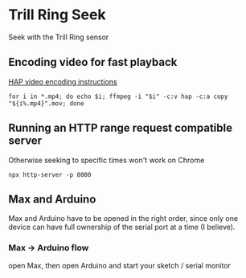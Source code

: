 # Trill Ring Seek

Seek with the Trill Ring sensor

## Encoding video for fast playback

[HAP video encoding instructions](https://gist.github.com/dlublin/e4585b872dd136ae88b2aa51a6a89aac)

```
for i in *.mp4; do echo $i; ffmpeg -i "$i" -c:v hap -c:a copy "${i%.mp4}".mov; done
```

## Running an HTTP range request compatible server

Otherwise seeking to specific times won't work on Chrome

```
npx http-server -p 8000
```

## Max and Arduino

Max and Arduino have to be opened in the right order, since only one device can have full ownership of the serial port at a time (I believe).

### Max -> Arduino flow

open Max, then open Arduino and start your sketch / serial monitor
